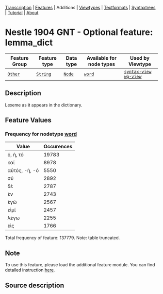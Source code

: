 <a name="start"></a>
<div class="hidden-content"><a href="../transcription.md">Transcription</a> | <a href="README.md#start">Features</a> | Additions | <a href="../viewtypes.md#start">Viewtypes</a> | <a href="../textformats.md#start">Textformats</a> |  <a href="../syntaxtrees.md#start">Syntaxtrees</a> | <a href="../tutorial/README.md#start">Tutorial</a>  | <a href="../about.md#start">About</a></div>

# Nestle 1904 GNT - Optional feature: lemma_dict

Feature Group | Feature type |Data type |Available for node types | Used by Viewtype 
---|---|---|---|---
[`Other`](featuresbyfeaturegroup.md#other)|[`String`](featuresbydatatype.md#string)|[`Node`](featuresbynodetype.md#node)| [`word`](featuresbynodetype.md#word) |[`syntax-view`](../syntax-view.md#start) [`wg-view`](../wg-view.md#start) 

## Description
Lexeme as it appears in the dictionary.
## Feature Values
### Frequency for nodetype [word](featuresbynodetype.md#word)

Value|Occurences
---|---
ὁ, ἡ, τό|19783
καί|8978
αὐτός, -ή, -ό|5550
σύ|2892
δέ|2787
ἐν|2743
ἐγώ|2567
εἰμί|2457
λέγω|2255
εἰς|1766

Total frequency of feature: 137779. Note: table truncated.

## Note

To use this feature, please load the additional feature module. You can find detailed instruction [here](README.md#adding-the-features).

## Source description
 